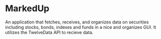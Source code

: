 # MarkedUp
An application that fetches, receives, and organizes data on securities including stocks, bonds, indexes and funds in a nice and organizes GUI. It utilizes the TwelveData API to recieve data.
